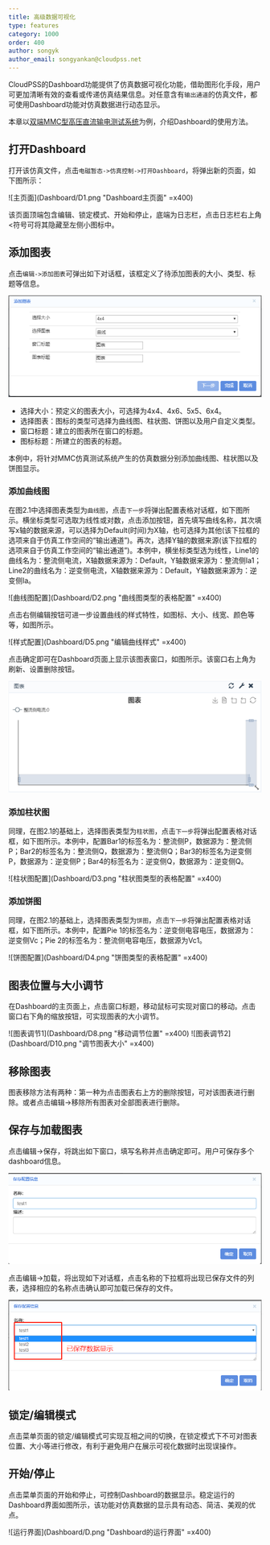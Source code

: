 ```yaml
---
title: 高级数据可视化
type: features
category: 1000
order: 400
author: songyk
author_email: songyankan@cloudpss.net
---
```


CloudPSS的Dashboard功能提供了仿真数据可视化功能，借助图形化手段，用户可更加清晰有效的查看或传递仿真结果信息。对任意含有`输出通道`的仿真文件，都可使用Dashboard功能对仿真数据进行动态显示。

本章以[双端MMC型高压直流输电测试系统](../examples/MMC.md)为例，介绍Dashboard的使用方法。

## 打开Dashboard

打开该仿真文件，点击`电磁暂态->仿真控制->打开Dashboard`，将弹出新的页面，如下图所示：

![主页面](Dashboard/D1.png "Dashboard主页面" =x400)

该页面顶端包含编辑、锁定模式、开始和停止，底端为日志栏，点击日志栏右上角<符号可将其隐藏至左侧小图标中。

## 添加图表

点击`编辑->添加图表`可弹出如下对话框，该框定义了待添加图表的大小、类型、标题等信息。

![添加图表](Dashboard/D6.png "添加图表对话框")

+ 选择大小：预定义的图表大小，可选择为4x4、4x6、5x5、6x4。
+ 选择图表：图标的类型可选择为曲线图、柱状图、饼图以及用户自定义类型。
+ 窗口标题：建立的图表所在窗口的标题。
+ 图标标题：所建立的图表的标题。

本例中，将针对MMC仿真测试系统产生的仿真数据分别添加曲线图、柱状图以及饼图显示。

### 添加曲线图

在图2.1中选择图表类型为`曲线图`，点击`下一步`将弹出配置表格对话框，如下图所示。横坐标类型可选取为线性或对数，点击添加按钮，首先填写曲线名称，其次填写x轴的数据来源，可以选择为Default(时间)为X轴，也可选择为其他(该下拉框的选项来自于仿真工作空间的“输出通道”)。再次，选择Y轴的数据来源(该下拉框的选项来自于仿真工作空间的“输出通道”)。本例中，横坐标类型选为线性，Line1的曲线名为：整流侧电流，X轴数据来源为：Default，Y轴数据来源为：整流侧Ia1；Line2的曲线名为：逆变侧电流，X轴数据来源为：Default，Y轴数据来源为：逆变侧Ia。

![曲线图配置](Dashboard/D2.png "曲线图类型的表格配置" =x400)

点击右侧编辑按钮可进一步设置曲线的样式特性，如图标、大小、线宽、颜色等等，如图所示。

![样式配置](Dashboard/D5.png "编辑曲线样式" =x400)

点击确定即可在Dashboard页面上显示该图表窗口，如图所示。该窗口右上角为刷新、设置删除按钮。

![图表窗口](Dashboard/D7.png "图表窗口")

### 添加柱状图

同理，在图2.1的基础上，选择图表类型为`柱状图`，点击`下一步`将弹出配置表格对话框，如下图所示。本例中，配置Bar1的标签名为：整流侧P，数据源为：整流侧P；Bar2的标签名为：整流侧Q，数据源为：整流侧Q；Bar3的标签名为逆变侧P，数据源为：逆变侧P；Bar4的标签名为：逆变侧Q，数据源为：逆变侧Q。

![柱状图配置](Dashboard/D3.png "柱状图类型的表格配置" =x400)

### 添加饼图

同理，在图2.1的基础上，选择图表类型为`饼图`，点击`下一步`将弹出配置表格对话框，如下图所示。本例中，配置Pie 1的标签名为：逆变侧电容电压，数据源为：逆变侧Vc；Pie 2的标签名为：整流侧电容电压，数据源为Vc1。

![饼图配置](Dashboard/D4.png "饼图类型的表格配置" =x400)


## 图表位置与大小调节

在Dashboard的主页面上，点击窗口标题，移动鼠标可实现对窗口的移动。点击窗口右下角的缩放按钮，可实现图表的大小调节。

![图表调节1](Dashboard/D8.png "移动调节位置" =x400)
![图表调节2](Dashboard/D10.png "调节图表大小" =x400)

## 移除图表

图表移除方法有两种：第一种为点击图表右上方的删除按钮，可对该图表进行删除。或者点击编辑->移除所有图表对全部图表进行删除。

## 保存与加载图表

点击编辑->保存，将跳出如下窗口，填写名称并点击确定即可。用户可保存多个dashboard信息。

![保存](Dashboard/D11.png "保存文件")

点击编辑->加载，将出现如下对话框，点击名称的下拉框将出现已保存文件的列表，选择相应的名称点击确认即可加载已保存的文件。

![加载](Dashboard/D12.png "加载文件")

## 锁定/编辑模式

点击菜单页面的锁定/编辑模式可实现互相之间的切换，在锁定模式下不可对图表位置、大小等进行修改，有利于避免用户在展示可视化数据时出现误操作。

## 开始/停止

点击菜单页面的开始和停止，可控制Dashboard的数据显示。稳定运行的Dashboard界面如图所示，该功能对仿真数据的显示具有动态、简洁、美观的优点。

![运行界面](Dashboard/D.png "Dashboard的运行界面" =x400)






